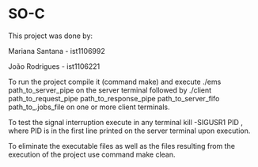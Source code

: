 # SO-C

This project was done by:

Mariana Santana - ist1106992

João Rodrigues - ist1106221

To run the project compile it (command make) and execute ./ems path_to_server_pipe on the server terminal followed by ./client path_to_request_pipe path_to_response_pipe path_to_server_fifo path_to_.jobs_file on one or more client terminals.

To test the signal interruption execute in any terminal kill -SIGUSR1 PID , where PID is in the first line printed on the server terminal upon execution.

To eliminate the executable files as well as the files resulting from the execution of the project use command make clean.
